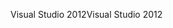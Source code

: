 <span data-ttu-id="92b3d-101">Visual Studio 2012</span><span class="sxs-lookup"><span data-stu-id="92b3d-101">Visual Studio 2012</span></span>